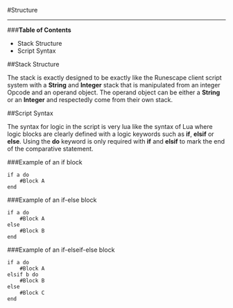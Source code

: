#Structure
***

###**Table of Contents**

* Stack Structure
* Script Syntax

##Stack Structure

The stack is exactly designed to be exactly like the Runescape client script system with a **String** and **Integer** 
stack that is manipulated from an integer Opcode and an operand object. The operand object can be either
a **String** or an **Integer** and respectedly come from their own stack.

##Script Syntax

The syntax for logic in the script is very lua like the syntax of Lua where logic blocks are clearly defined with a
logic keywords such as **if**, **elsif** or **else**. Using the **do** keyword is only required with **if**
and **elsif** to mark the end of the comparative statement.

###Example of an if block

```
if a do
    #Block A
end
```

###Example of an if-else block

```
if a do
    #Block A
else 
    #Block B
end
```

###Example of an if-elseif-else block

```
if a do
    #Block A
elsif b do
    #Block B
else
    #Block C
end
```
